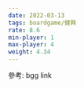 ```yaml
---
date: 2022-03-13
tags: boardgame/健興
rate: 8.6
min-player: 1
max-player: 4
weight: 4.34
---
```


參考: bgg link



